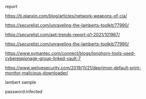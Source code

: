 report

https://ti.qianxin.com/blog/articles/network-weapons-of-cia/

https://securelist.com/unraveling-the-lamberts-toolkit/77990/

https://securelist.com/apt-trends-report-q1-2021/101967/

https://securelist.com/unraveling-the-lamberts-toolkit/77990/

https://www.symantec.com/connect/blogs/longhorn-tools-used-cyberespionage-group-linked-vault-7

https://www.welivesecurity.com/2019/11/21/deprimon-default-print-monitor-malicious-downloader/


lambert sample

password:infected
